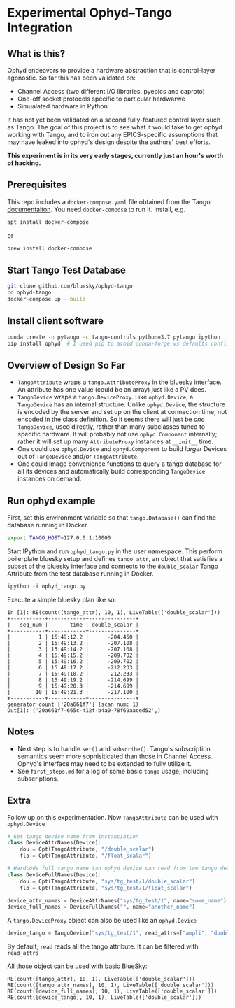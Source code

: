 # Experimental Ophyd–Tango Integration

## What is this?

Ophyd endeavors to provide a hardware abstraction that is control-layer
agonostic. So far this has been validated on:

* Channel Access (two different I/O libraries, pyepics and caproto)
* One-off socket protocols specific to particular hardwarwe
* Simualated hardware in Python

It has not yet been validated on a second fully-featured control layer such as
Tango. The goal of this project is to see what it would take to get ophyd
working with Tango, and to iron out any EPICS-specific assumptions that may have
leaked into ophyd's design despite the authors' best efforts.

**This experiment is in its very early stages, currently just an hour's worth of
hacking.**

## Prerequisites

This repo includes a ``docker-compose.yaml`` file obtained from the Tango
[documentaiton](https://tango-controls.readthedocs.io/en/latest/development/debugging-and-testing/testing-tango-using-docker.html).
You need ``docker-compose`` to run it. Install, e.g.


```sh
apt install docker-compose
```

or

```sh
brew install docker-compose
```

## Start Tango Test Database

```sh
git clone github.com/bluesky/ophyd-tango
cd ophyd-tango
docker-compose up --build
```

## Install client software

```sh
conda create -n pytango -c tango-controls python=3.7 pytango ipython
pip install ophyd  # I used pip to avoid conda-forge vs defaults conflicts.
```

## Overview of Design So Far

* ``TangoAttribute`` wraps a ``tango.AttributeProxy`` in the bluesky interface.
  An attribute has one value (could be an array) just like a PV does.
* ``TangoDevice`` wraps a ``tango.DeviceProxy``. Like ``ophyd.Device``, a
  ``TangoDevice`` has an internal structure. Unlike ``ophyd.Device``, the
  structure is encoded by the server and set up on the client at connection
  time, not encoded in the  class definition. So it seems there will just be
  *one* ``TangoDevice``, used directly, rather than many subclasses tuned to
  specific hardware. It will probably not use ``ophyd.Component`` internally;
  rather it will set up many ``AttributeProxy`` instances at ``__init__`` time.
* One could use ``ophyd.Device`` and ``ophyd.Component`` to build *larger* Devices
  out of ``TangoDevice`` and/or  ``TangoAttribute``.
* One could image convenience functions to query a tango database for all its
  devices and automatically build corresponding ``TangoDevice`` instances on
  demand.

## Run ophyd example

First, set this environment variable so that ``tango.Database()`` can find the
database running in Docker.

```sh
export TANGO_HOST=127.0.0.1:10000
```

Start IPython and run ``ophyd_tango.py`` in the user namespace. This perform
boilerplate bluesky setup and defines ``tango_attr``, an object that satisfies
a subset of the bluesky interface and connects to the ``double_scalar`` Tango
Attribute from the test database running in Docker.

```py
ipython -i ophyd_tango.py
```

Execute a simple bluesky plan like so:

```
In [1]: RE(count([tango_attr], 10, 1), LiveTable(['double_scalar']))
+-----------+------------+---------------+
|   seq_num |       time | double_scalar |
+-----------+------------+---------------+
|         1 | 15:49:12.2 |      -204.450 |
|         2 | 15:49:13.2 |      -207.108 |
|         3 | 15:49:14.2 |      -207.108 |
|         4 | 15:49:15.2 |      -209.702 |
|         5 | 15:49:16.2 |      -209.702 |
|         6 | 15:49:17.2 |      -212.233 |
|         7 | 15:49:18.2 |      -212.233 |
|         8 | 15:49:19.2 |      -214.699 |
|         9 | 15:49:20.3 |      -214.699 |
|        10 | 15:49:21.3 |      -217.100 |
+-----------+------------+---------------+
generator count ['20a661f7'] (scan num: 1)
Out[1]: ('20a661f7-665c-412f-b4a0-78f69aaced52',)
```

## Notes

* Next step is to handle ``set()`` and ``subscribe()``. Tango's subscription
  semantics seem more sophisiticated than those in Channel Access. Ophyd's
  interface may need to be extended to fully utilize it.
* See ``first_steps.md`` for a log of some basic ``tango`` usage, including
  subscriptions.


## Extra

Follow up on this experimentation. Now `TangoAttribute` can be used with `ophyd.Device`
```python
# Get tango device name from instanciation
class DeviceAttrNames(Device):
    dou = Cpt(TangoAttribute, "/double_scalar")
    flo = Cpt(TangoAttribute, "/float_scalar")

# Hardcode full tango name (an ophyd device can read from two tango devices
class DeviceFullNames(Device):
    dou = Cpt(TangoAttribute, "sys/tg_test/1/double_scalar")
    flo = Cpt(TangoAttribute, "sys/tg_test/1/float_scalar")

device_attr_names = DeviceAttrNames("sys/tg_test/1", name="some_name")
device_full_names = DeviceFullNames("", name="another_name")
```


A `tango.DeviceProxy` object can also be used like an `ophyd.Device`
```python
device_tango = TangoDevice("sys/tg_test/1", read_attrs=["ampli", "double_scalar"])
```

By default, `read` reads all the tango attribute. It can be filtered with `read_attrs`


All those object can be used with basic BlueSky:

```
RE(count([tango_attr], 10, 1), LiveTable(['double_scalar']))
RE(count([tango_attr_names], 10, 1), LiveTable(['double_scalar']))
RE(count([device_full_names], 10, 1), LiveTable(['double_scalar']))
RE(count([device_tango], 10, 1), LiveTable(['double_scalar']))
```
